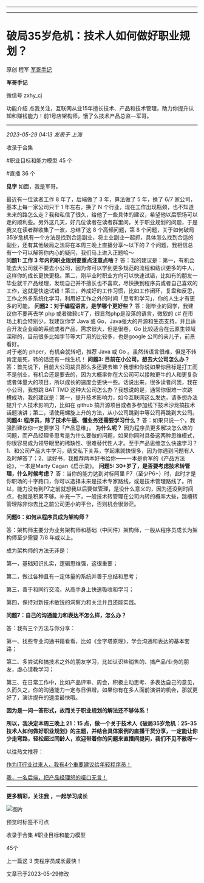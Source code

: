 ----------------------------------------
----------------------------------------
#  破局35岁危机：技术人如何做好职业规划？

原创 程军  [ 军哥手记 ](javascript:void\(0\);)

**军哥手记** ![]()

微信号 zxhy_cj

功能介绍 点我关注，互联网从业15年擅长技术、产品和技术管理，助力你提升认知和赚钱能力！前1号店架构师，饿了么技术产品总监—军哥。

____

_2023-05-29 04:13_ _发表于 上海_

收录于合集

#职业目标和能力模型 45 个

#直播 36 个

**见字** 如面，我是军哥。

最近有一位读者工作 8 年了，后端做了 3 年，算法做了 5 年，换了 6/7 家公司，基本上每一家公司只干 1 年左右，换了 N
个行业，现在工作出现瓶颈，也不知道未来的路怎么走？我和私信了很久，给他了一些具体的建议，希望他以后职场可以走的顺利些。另外这几天，好几位读者在读者群里问，关于职业规划的问题，于是我又在读者群收集了一波，总结了这
8 个高频问题，第 8
个问题，关于如何破局35岁危机有一个方法是找到合适副业，将主业副业一起抓，具体怎么找到合适的副业，还有其他破局之法将在本周三晚上直播分享～以下的 7
个问题，我相信总有一个可以解答你内心的疑问，我们马上进入正题哈～  
 **问题1: 工作 3 年内的职业规划要重点注意点啥？**
答：我的建议是：第一，有机会能去大公司就不要去小公司，因为你可以学到更多规范的流程和结识更多的牛人，这样你的成长更快更稳。第二，刚毕业时职业方向可以快速试错，比如有的朋友一毕业就干产品经理，发现自己并不擅长也不喜欢，尽快换到程序员或者自己喜欢的工作，这就是快速试错！第三，养成好的工作习惯，比如工作闭环，复盘和反思，工作之外多系统化学习，利用好工作之外的时间「思考和学习」，你的人生才有更多的可能。
**问题2：对于编程语言，是学哪个更好些？** 答：刚毕业的同学，我建议你不要再去学 php 或者微软c#了，很显然php是没落的语言，微软的 c#
在市场上机会特别少。我建议你学 Java 或 Go，Java强大的开源和生态支持，并且适合开发企业级的系统或者产品，需求很大，但是很卷，Go
比较适合在云原生领域深耕的，目前很多比如字节等大厂用的比较多，也是google 公司的亲儿子，前景看好。  
对于老的 phper，有机会就转吧，推荐 Java 或 Go 。虽然转语言很难，但是不转肯定是死，转的话还有一线生机！ **问题3:
目前在小公司，想去大公司怎么办？**
答：首先说下，目前大公司裁员那么多还要去嘛？我想和你说如果你目标是打工而不是创业，有机会还是要去的，因为大概率你在大公司可以接触更牛的人和更复杂或者体量大的项目，所以成长的速度会更快一些。话说出来，很多读者问我，我在小公司，我想跳
BAT TMD
这种大公司怎么办？我想说的是，通常你很难一次跳槽成功，我的建议是：第一，提升技术影响力，如今互联网这么发达，请多想办法提升个人技术影响力，比如在
github 搞开源项目或者多参加线下技术沙龙搞技术话题演讲；第二，请使用螺旋上升的方法，从小公司跳到中等公司再跳到大公司。 **问题4:
程序员，除了技术牛逼、懂业务还需要学习什么？** 答：如果只说一个，我强烈建议你一定要学习「产品思维」。 **为什么呢？**
因为程序员更多解决怎么做的问题，而产品经理多思考是为什么要做的问题，如果你同时具备这两种思维模式，你很容易成为领导眼里的稀缺性、很难替代性人才。至于产品思维怎么快速学习？1、和公司产品大牛学习，结交私下关系，学起来就快很多，因为你遇到问题有人及时解答了；2、读好书，我推荐两本好书给你——一本是俞军的《产品方法论》，一本是Marty
Cagan《启示录》。 **问题5: 30+岁了，是否要考虑技术转管理，什么时候考虑？** 答：当你的能力达到对标阿里
P7（至少P6+）时，此时才是你职场的十字路口，你可以选择未来是技术专家路线，或是技术管理路线了。所以，能力没有到P7之前就想我以后要做管理，是没什么意义的，因为还没到时间点，也就是积累不够。补充一下，一般技术转管理在公司内转的概率大些，跳槽转管理除非你去比之前公司更小的平台，否则机会很渺茫。  

 **问题6：如何从程序员成为架构师？**

答：架构师主要分为业务架构师和基础（中间件）架构师，一般从程序员成长为架构师至少需要 7/8 年或以上。

成为架构师的方法无非是：

第一，基础知识扎实，逻辑思维强，这很重要；

第二，做过各种且有一定体量的系统并善于总结和思考；

第三，善于和同行交流，从高手身上快速吸收和学习；

第四，保持对新技术敏锐的洞察力和关注并且还能实践。

 **问题7：自己的沟通能力和表达不怎么样，怎么办？**

答：我有三个方法与你分享：

第一、找些专业沟通书籍看看，比如《金字塔原理》，学会沟通和表达的基本套路；

第二、多尝试和搞技术之外的朋友学习，比如认识些销售的、搞产品/业务的朋友，虚心请教学习；

第三、在日常工作中，比如产品评审、周会，积极主动思考、多表达自己的意见，久而久之，你的沟通能力一定与日俱增。如果你有在多人面前演讲的机会，那就更好了，演讲提升的速度最快哦。

 **因为是一问一答形式，故而关于职业规划的解法还不够体系！**

 **所以，我决定本周三晚上 21：15
点，做一个关于技术人《破局35岁危机：25-35技术人如何做好职业规划》的主题，并结合具体案例的直播干货分享，一定能让你少走弯路，轻松超过同龄人，欢迎带着你的问题来直播间提问，我们不见不散呀～**

以往热文推荐：

[作为IT行业过来人，我有4个重要建议给年轻程序员！](http://mp.weixin.qq.com/s?__biz=MzA3MDU2MjM4Ng==&mid=2247497673&idx=1&sn=efe234d430c43083bcdd9ae6ca98b072&chksm=9f3850f4a84fd9e2659fc774942f2c8f3210c0f0b5202801fb6f1abc2b5b16964637800d88c6&scene=21#wechat_redirect)  

[我，一名后端，把产品经理怒的哑口无言！](http://mp.weixin.qq.com/s?__biz=MzA3MDU2MjM4Ng==&mid=2247497693&idx=1&sn=58f39bb2d2df072b1f2f2b98e176716c&chksm=9f3850e0a84fd9f625f9e492e539bb219318ea51f0f32842c73abb865dbfbd8cc968b3cf5913&scene=21#wechat_redirect)

* * *

 **更多精彩，关注我** **，一起学习成长**

![图片](https://mmbiz.qpic.cn/mmbiz_png/b96CibCt70iaajvl7fD4ZCicMcjhXMp1v6UibM134tIsO1j5yqHyNhh9arj090oAL7zGhRJRq6cFqFOlDZMleLl4pw/640?wx_fmt=png&wxfrom=5&wx_lazy=1&wx_co=1)

  

预览时标签不可点

收录于合集 #职业目标和能力模型

45个

上一篇这 3 类程序员成长最快！

文章已于2023-05-29修改

